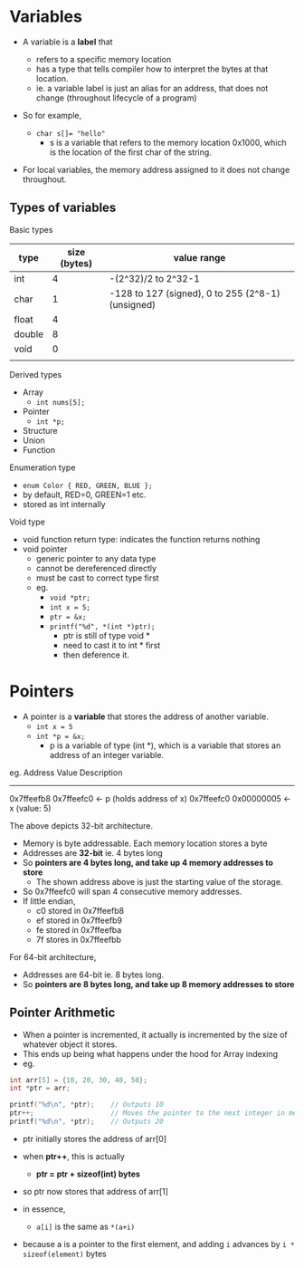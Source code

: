 # Variables 
- A variable is a **label** that
	- refers to a specific memory location
	- has a type that tells compiler how to interpret the bytes at that location.
	- ie. a variable label is just an alias for an address, that does not change (throughout lifecycle of a program)
- So for example,
	- `char s[]= "hello"`
		- s is a variable that refers to the memory location 0x1000, which is the location of the first char of the string.

- For local variables, the memory address assigned to it does not change throughout.

## Types of variables

Basic types

| type   | size (bytes) | value range                                       |
| ------ | ------------ | ------------------------------------------------- |
| int    | 4            | -(2^32)/2  to 2^32-1                              |
| char   | 1            | -128 to 127 (signed), 0 to 255 (2^8-1) (unsigned) |
| float  | 4            |                                                   |
| double | 8            |                                                   |
| void   | 0            |                                                   |
|        |              |                                                   |

Derived types
- Array
	- `int nums[5];`
- Pointer
	- `int *p;`
- Structure
- Union
- Function

Enumeration type
- `enum Color { RED, GREEN, BLUE };`
- by default, RED=0, GREEN=1 etc.
- stored as int internally

Void type
- void function return type: indicates the function returns nothing
- void pointer
	- generic pointer to any data type
	- cannot be dereferenced directly
	- must be cast to correct type first
	- eg.
		- `void *ptr;`
		- `int x = 5;`
		- `ptr = &x;`
		- `printf("%d", *(int *)ptr);`
			- ptr is still of type void *
			- need to cast it to int * first
			- then deference it.


# Pointers 
- A pointer is a **variable** that stores the address of another variable.
	- `int x = 5`
	- `int *p = &x;` 
		- p is a variable of type (int \*), which is a variable that stores an address of an integer variable.

eg. 
Address       Value                   Description
--------    ----------    --------------------------
0x7ffeefb8  0x7ffeefc0        ← p (holds address of x)
0x7ffeefc0  0x00000005     ← x (value: 5)

The above depicts 32-bit architecture.
- Memory is byte addressable. Each memory location stores a byte
- Addresses are **32-bit** ie. 4 bytes long
- So **pointers are 4 bytes long, and take up 4 memory addresses to store**
	- The shown address above is just the starting value of the storage.
- So 0x7ffeefc0 will span 4 consecutive memory addresses.
- If little endian,
	- c0 stored in 0x7ffeefb8 
	- ef stored in 0x7ffeefb9
	- fe stored in 0x7ffeefba
	- 7f stores in 0x7ffeefbb

For 64-bit architecture,
- Addresses are 64-bit ie. 8 bytes long.
- So **pointers are 8 bytes long, and take up 8 memory addresses to store**

## Pointer Arithmetic
- When a pointer is incremented, it actually is incremented by the size of whatever object it stores.
- This ends up being what happens under the hood for Array indexing
- eg. 

```c
int arr[5] = {10, 20, 30, 40, 50};
int *ptr = arr;

printf("%d\n", *ptr);    // Outputs 10
ptr++;                   // Moves the pointer to the next integer in memory
printf("%d\n", *ptr);    // Outputs 20
```

- ptr initially stores the address of arr\[0]
- when **ptr++**, this is actually
	- **ptr = ptr + sizeof(int) bytes**
- so ptr now stores that address of arr\[1]

- in essence,
	- `a[i]` is the same as `*(a+i)`
- because a is a pointer to the first element, and adding `i` advances by `i * sizeof(element)` bytes